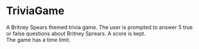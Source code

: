 # TriviaGame
A Britney Spears themed trivia game. 
The user is prompted to answer 5 true or false questions about Britney Sprears. 
A score is kept.   
The game has a time limit.
